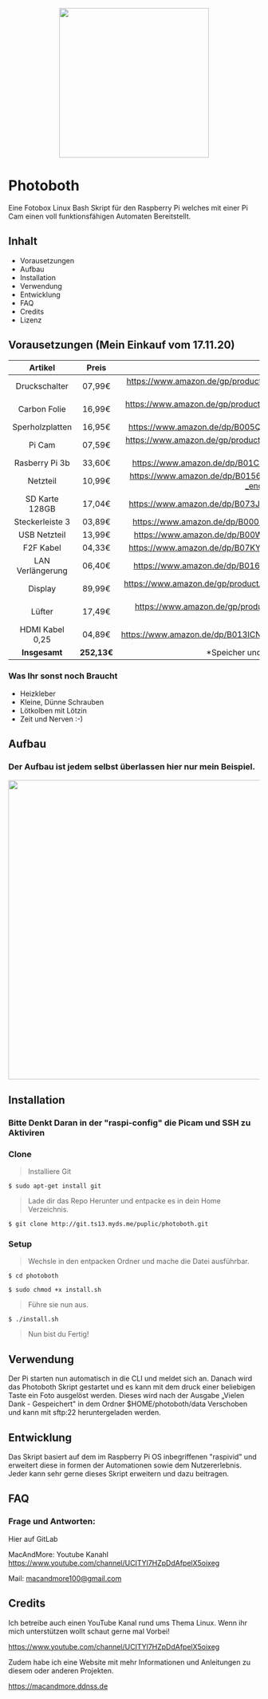 <p align="center">
  <img src="https://git.ts13.de/Nick/photoboth/-/raw/master/data/Logo.png" width="300"/>
</p>

# Photoboth

Eine Fotobox Linux Bash Skript für den Raspberry Pi welches mit einer Pi Cam einen voll funktionsfähigen Automaten Bereitstellt.

## Inhalt

- Vorausetzungen
- Aufbau
- Installation
- Verwendung
- Entwicklung
- FAQ
- Credits
- Lizenz

## Vorausetzungen (Mein Einkauf vom 17.11.20)

| Artikel         | Preis              | Amazon Link                                                                                     |
|:---------------:|:------------------:|:-----------------------------------------------------------------------------------------------:|
| Druckschalter   | 07,99€             | https://www.amazon.de/gp/product/B0825RCZJS/ref=ppx_yo_dt_b_asin_title_o00_s00?ie=UTF8&psc=1    |
| Carbon Folie    | 16,99€             | https://www.amazon.de/gp/product/B07MJ2NBBV/ref=ppx_yo_dt_b_asin_title_o08_s00?ie=UTF8&psc=1    |
| Sperholzplatten | 16,95€             | https://www.amazon.de/dp/B005QM4V5C/ref=cm_sw_em_r_mt_dp_jN2SFbR2R8M3M                          |
| Pi Cam          | 07,59€             | https://www.amazon.de/gp/product/B07CMXJLXR/ref=ppx_yo_dt_b_asin_title_o01_s00?ie=UTF8&psc=1    |
| Rasberry Pi 3b  | 33,60€             | https://www.amazon.de/dp/B01CD5VC92/ref=cm_sw_em_r_mt_dp_wi.SFbYWETK0P                          |
| Netzteil        | 10,99€             | https://www.amazon.de/dp/B01566WOAG/ref=cm_sw_em_r_mt_dp_el.SFb8HM8T75?_encoding=UTF8&psc=1     |
| SD Karte 128GB  | 17,04€             | https://www.amazon.de/dp/B073JYC4XM/ref=cm_sw_em_r_mt_dp_mm.SFb9HCWJFZ                          |
| Steckerleiste 3 | 03,89€             | https://www.amazon.de/dp/B00006J9XX/ref=cm_sw_em_r_mt_dp_Sn.SFbC4GTRD7                          |
| USB Netzteil    | 13,99€             | https://www.amazon.de/dp/B00WLI5E3M/ref=cm_sw_em_r_mt_dp_lq.SFbHVP13ED                          |
| F2F Kabel       | 04,33€             | https://www.amazon.de/dp/B07KYHBVR7/ref=cm_sw_em_r_mt_dp_egaTFbHWN9CGD                          |
| LAN Verlängerung| 06,40€             | https://www.amazon.de/dp/B016ZBCSIO/ref=cm_sw_em_r_mt_dp_YdaTFbYDPQTTF                          |
| Display         | 89,99€             | https://www.amazon.de/gp/product/B06XWVLNMT/ref=ppx_yo_dt_b_asin_title_o00_s00?ie=UTF8&psc=1    |
| Lüfter          | 17,49€             | https://www.amazon.de/gp/product/B071CL82G9/ref=ppx_od_dt_b_asin_title_s02?ie=UTF8&psc=1        |
| HDMI Kabel 0,25 | 04,89€             | https://www.amazon.de/dp/B013ICNQLQ/ref=cm_sw_em_r_mt_dp_dlC_WynTFbMCMF2GY                      |
| **Insgesamt**   | **252,13€**       | *Speicher und Folie nach eigenem ermessen.                                                      |

### Was Ihr sonst noch Braucht

  - Heizkleber
  - Kleine, Dünne Schrauben
  - Lötkolben mit Lötzin
  - Zeit und Nerven :-)


## Aufbau

### Der Aufbau ist jedem selbst überlassen hier nur mein Beispiel.

<p align="center">
  <img src="https://git.ts13.de/Nick/photoboth/-/raw/master/info/Boden.png" width="600"/>
</p>


## Installation

### Bitte Denkt Daran in der "raspi-config" die Picam und SSH zu Aktiviren

### Clone

> Installiere Git

```shell
$ sudo apt-get install git
```

> Lade dir das Repo Herunter und entpacke es in dein Home Verzeichnis.

```shell
$ git clone http://git.ts13.myds.me/puplic/photoboth.git
```
### Setup


> Wechsle in den entpacken Ordner und mache die Datei ausführbar.

```shell
$ cd photoboth
```

```shell
$ sudo chmod +x install.sh
```

> Führe sie nun aus.

```shell
$ ./install.sh
```
> Nun bist du Fertig!


## Verwendung

Der Pi starten nun automatisch in die CLI und meldet sich an. Danach wird das Photoboth Skript gestartet und es kann mit dem druck einer beliebigen Taste ein Foto ausgelöst werden. Dieses wird nach der Ausgabe „Vielen Dank - Gespeichert" in dem Ordner $HOME/photoboth/data Verschoben und kann mit sftp:22 heruntergeladen werden.


## Entwicklung

Das Skript basiert auf dem im Raspberry Pi OS inbegriffenen "raspivid" und erweitert diese in formen der Automationen sowie dem Nutzererlebnis. Jeder kann sehr gerne dieses Skript erweitern und dazu beitragen.


## FAQ

### Frage und Antworten:

Hier auf GitLab

MacAndMore: Youtube Kanahl https://www.youtube.com/channel/UCITYl7HZpDdAfpelX5oixeg

Mail: macandmore100@gmail.com


## Credits

Ich betreibe auch einen YouTube Kanal rund ums Thema Linux. Wenn ihr mich unterstützen wollt schaut gerne mal Vorbei!

https://www.youtube.com/channel/UCITYl7HZpDdAfpelX5oixeg

Zudem habe ich eine Website mit mehr Informationen und Anleitungen zu diesem oder anderen Projekten.

https://macandmore.ddnss.de
